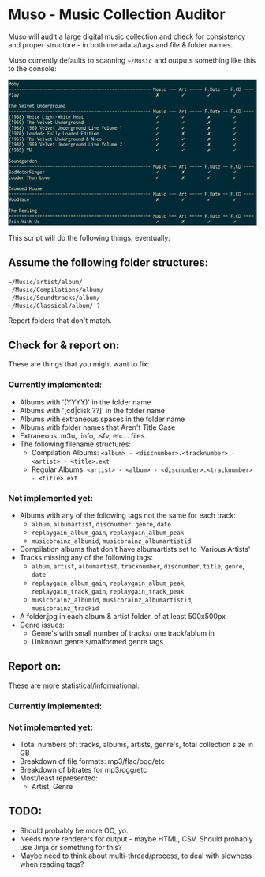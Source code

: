 # Muso - Music Collection Auditor

Muso will audit a large digital music collection and check for consistency and proper structure - in both metadata/tags and file & folder names.

Muso currently defaults to scanning `~/Music` and outputs something like this to the console:

![Currently looks something like this](./docs/images/Screenshot%20-%2013-04-11%20-%2005:57:15%20PM.png)

This script will do the following things, eventually:

## Assume the following folder structures:

	~/Music/artist/album/
	~/Music/Compilations/album/
	~/Music/Soundtracks/album/
	~/Music/Classical/album/ ?


Report folders that don't match.

## Check for & report on:

These are things that you might want to fix:

### Currently implemented:

* Albums with '(YYYY)' in the folder name
* Albums with '[cd|disk ??]' in the folder name
* Albums with extraneous spaces in the folder name
* Albums with folder names that Aren't Title Case
* Extraneous .m3u, .info, .sfv, etc... files.
* The following filename structures:
	* Compilation Albums: `<album> - <discnumber>.<tracknumber> - <artist> - <title>.ext`
	* Regular Albums:     `<artist> - <album> - <discnumber>.<tracknumber> - <title>.ext`

### Not implemented yet:

* Albums with any of the following tags not the same for each track:
	* `album`, `albumartist`, `discnumber`, `genre`, `date`
	* `replaygain_album_gain`, `replaygain_album_peak`
	* `musicbrainz_albumid`, `musicbrainz_albumartistid`
* Compilation albums that don't have albumartists set to 'Various Artists'
* Tracks missing any of the following tags:
	* `album`, `artist`, `albumartist`, `tracknumber`, `discnumber`, `title`, `genre`, `date`
	* `replaygain_album_gain`, `replaygain_album_peak`, `replaygain_track_gain`, `replaygain_track_peak`
	* `musicbrainz_albumid`, `musicbrainz_albumartistid`, `musicbrainz_trackid`
* A folder.jpg in each album & artist folder, of at least 500x500px
* Genre issues:
	* Genre's with small number of tracks/ one track/ablum in
	* Unknown genre's/malformed genre tags

## Report on:

These are more statistical/informational:

### Currently implemented:

### Not implemented yet:

* Total numbers of: tracks, albums, artists, genre's, total collection size in GB
* Breakdown of file formats: mp3/flac/ogg/etc
* Breakdown of bitrates for mp3/ogg/etc
* Most/least represented:
	* Artist, Genre

## TODO:

* Should probably be more OO, yo.
* Needs more renderers for output - maybe HTML, CSV. Should probably use Jinja or something for this?
* Maybe need to think about multi-thread/process, to deal with slowness when reading tags?